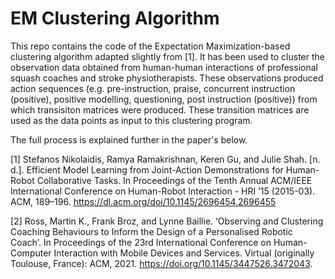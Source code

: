 # EM Clustering Algorithm

This repo contains the code of the Expectation Maximization-based clustering algorithm adapted slightly from [1]. It has been used to cluster the observation data obtained from human-human interactions of professional squash coaches and stroke physiotherapists. These observations produced action sequences (e.g. pre-instruction, praise, concurrent instruction (positive), positive modelling, questioning, post instruction (positive)) from which transisiton matrices were produced. These transition matrices are used as the data points as input to this clustering program.

The full process is explained further in the paper's below.

[1] Stefanos Nikolaidis, Ramya Ramakrishnan, Keren Gu, and Julie Shah. [n. d.]. Efficient Model Learning from Joint-Action Demonstrations for Human-Robot Collaborative Tasks. In Proceedings of the Tenth Annual ACM/IEEE International Conference on Human-Robot Interaction - HRI ’15 (2015-03). ACM, 189–196. https://dl.acm.org/doi/10.1145/2696454.2696455

[2] Ross, Martin K., Frank Broz, and Lynne Baillie. ‘Observing and Clustering Coaching Behaviours to Inform the Design of a Personalised Robotic Coach’. In Proceedings of the 23rd International Conference on Human-Computer Interaction with Mobile Devices and Services. Virtual (originally Toulouse, France): ACM, 2021. https://doi.org/10.1145/3447526.3472043.

